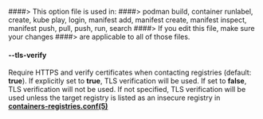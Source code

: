 ####> This option file is used in:
####>   podman build, container runlabel, create, kube play, login, manifest add, manifest create, manifest inspect, manifest push, pull, push, run, search
####> If you edit this file, make sure your changes
####> are applicable to all of those files.
#### **--tls-verify**

Require HTTPS and verify certificates when contacting registries (default: **true**).
If explicitly set to **true**, TLS verification will be used.
If set to **false**, TLS verification will not be used.
If not specified, TLS verification will be used unless the target registry
is listed as an insecure registry in **[containers-registries.conf(5)](https://github.com/containers/image/blob/main/docs/containers-registries.conf.5.md)**
